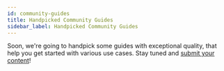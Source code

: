 ```yaml
---
id: community-guides
title: Handpicked Community Guides
sidebar_label: Handpicked Community Guides
---
```


Soon, we're going to handpick some guides with exceptional quality, that help
you get started with various use cases. Stay tuned and [submit your content](./submit-content)!